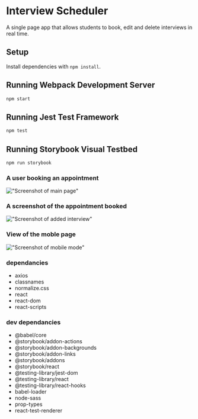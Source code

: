 # Interview Scheduler

A single page app that allows students to book, edit and delete interviews in real time.

## Setup

Install dependencies with `npm install`.

## Running Webpack Development Server

```sh
npm start
```

## Running Jest Test Framework

```sh
npm test
```

## Running Storybook Visual Testbed

```sh
npm run storybook
```
### A user booking an appointment

!["Screenshot of main page"](https://github.com/caseytite/scheduler/blob/master/public/images/screenshots/Screen%20Shot%202022-03-02%20at%209.17.41%20PM.png?raw=true)

### A screenshot of the appointment booked

!["Screenshot of added interview"](https://github.com/caseytite/scheduler/blob/master/public/images/screenshots/Screen%20Shot%202022-03-02%20at%209.18.00%20PM.png?raw=true)

### View of the moble page

!["Screenshot of mobile mode"](https://github.com/caseytite/scheduler/blob/master/public/images/screenshots/Screen%20Shot%202022-03-02%20at%209.29.15%20PM.png?raw=true)

### dependancies


  - axios
  - classnames
  - normalize.css
  - react
  - react-dom
  - react-scripts

### dev dependancies

  - @babel/core
  - @storybook/addon-actions
  - @storybook/addon-backgrounds
  - @storybook/addon-links
  - @storybook/addons
  - @storybook/react
  - @testing-library/jest-dom
  - @testing-library/react
  - @testing-library/react-hooks
  - babel-loader
  - node-sass
  - prop-types
  - react-test-renderer